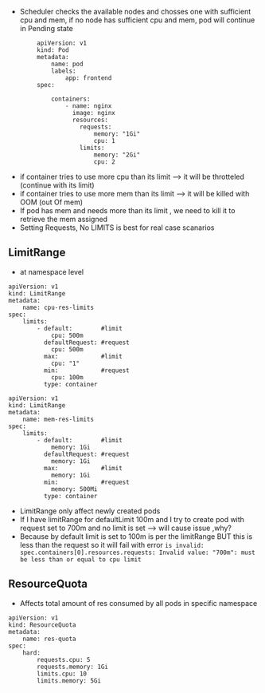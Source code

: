 - Scheduler checks the available nodes and chosses one with sufficient cpu and mem, if no node has sufficient cpu and mem, pod will continue in Pending state

```
        apiVersion: v1
        kind: Pod
        metadata:
            name: pod
            labels:
                app: frontend
        spec:
  
            containers:
                - name: nginx
                  image: nginx
                  resources:
                    requests:
                        memory: "1Gi"
                        cpu: 1
                    limits:
                        memory: "2Gi"
                        cpu: 2

```                  
- if container tries to use more cpu than its limit --> it will be throtteled (continue with its limit)
- if container tries to use more mem than its limit --> it will be killed with OOM (out Of mem)
- If pod has mem and needs more than its limit , we need to kill it to retrieve the mem assigned
- Setting Requests, No LIMITS is best for real case scanarios

## LimitRange
- at namespace level
```
apiVersion: v1
kind: LimitRange
metadata:
    name: cpu-res-limits
spec:
    limits:
        - default:        #limit
            cpu: 500m 
          defaultRequest: #request
            cpu: 500m
          max:            #limit
            cpu: "1"
          min:            #request
            cpu: 100m
          type: container

```

```
apiVersion: v1
kind: LimitRange
metadata:
    name: mem-res-limits
spec:
    limits:
        - default:        #limit
            memory: 1Gi 
          defaultRequest: #request
            memory: 1Gi
          max:            #limit
            memory: 1Gi
          min:            #request
            memory: 500Mi
          type: container

```

- LimitRange only affect newly created pods
- If I have limitRange for defaultLimit 100m and I try to create pod with request set to 700m and no limit is set --> will cause issue ,why?
- Because by default limit is set to 100m is per the limitRange BUT this is less than the request so it will fail with error `is invalid: spec.containers[0].resources.requests: Invalid value: "700m": must be less than or equal to cpu limit`

## ResourceQuota
- Affects total amount of res consumed by all pods in specific namespace
  
```
apiVersion: v1
kind: ResourceQuota
metadata:
    name: res-quota
spec:
    hard:
        requests.cpu: 5
        requests.memory: 1Gi
        limits.cpu: 10
        limits.memory: 5Gi
```
